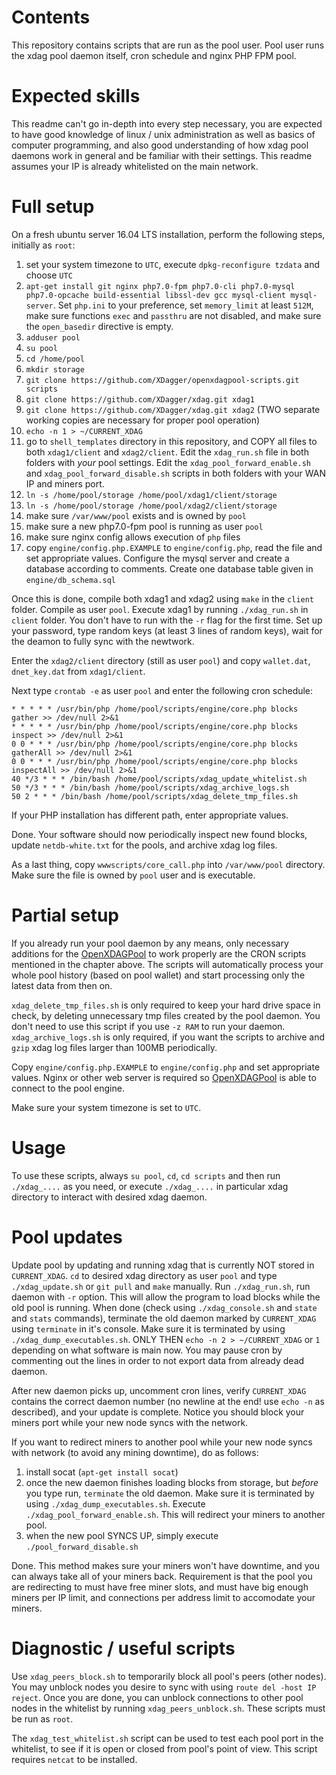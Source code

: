 # Contents
This repository contains scripts that are run as the pool user. Pool user runs the xdag pool daemon itself, cron schedule and nginx PHP FPM pool.

# Expected skills
This readme can't go in-depth into every step necessary, you are expected to have good knowledge of linux / unix administration as well as basics of computer programming, and also good understanding of
how xdag pool daemons work in general and be familiar with their settings. This readme assumes your IP is already whitelisted on the main network.

# Full setup
On a fresh ubuntu server 16.04 LTS installation, perform the following steps, initially as `root`:
1. set your system timezone to `UTC`, execute `dpkg-reconfigure tzdata` and choose `UTC`
2. `apt-get install git nginx php7.0-fpm php7.0-cli php7.0-mysql php7.0-opcache build-essential libssl-dev gcc mysql-client mysql-server`. Set `php.ini` to your preference, set `memory_limit` at least `512M`, make sure functions `exec` and `passthru` are not disabled, and make sure the `open_basedir` directive is empty.
3. `adduser pool`
4. `su pool`
5. `cd /home/pool`
6. `mkdir storage`
7. `git clone https://github.com/XDagger/openxdagpool-scripts.git scripts`
8. `git clone https://github.com/XDagger/xdag.git xdag1`
9. `git clone https://github.com/XDagger/xdag.git xdag2` (TWO separate working copies are necessary for proper pool operation)
9. `echo -n 1 > ~/CURRENT_XDAG`
10. go to `shell_templates` directory in this repository, and COPY all files to both `xdag1/client` and `xdag2/client`. Edit the `xdag_run.sh` file in both folders with *your* pool settings. Edit the
`xdag_pool_forward_enable.sh` and `xdag_pool_forward_disable.sh` scripts in both folders with your WAN IP and miners port.
11. `ln -s /home/pool/storage /home/pool/xdag1/client/storage`
12. `ln -s /home/pool/storage /home/pool/xdag2/client/storage`
12. make sure `/var/www/pool` exists and is owned by `pool`
14. make sure a new php7.0-fpm pool is running as user `pool`
15. make sure nginx config allows execution of `php` files
16. copy `engine/config.php.EXAMPLE` to `engine/config.php`, read the file and set appropriate values. Configure the mysql server and create a database according to comments. Create one
database table given in `engine/db_schema.sql`

Once this is done, compile both xdag1 and xdag2 using `make` in the `client` folder. Compile as user `pool`. Execute xdag1 by running `./xdag_run.sh` in `client` folder.
You don't have to run with the `-r` flag for the first time.
Set up your password, type random keys (at least 3 lines of random keys), wait for the deamon to fully sync with the newtwork.

Enter the `xdag2/client` directory (still as user `pool`) and copy `wallet.dat`, `dnet_key.dat` from `xdag1/client`.

Next type `crontab -e` as user `pool` and enter the following cron schedule:
```
* * * * * /usr/bin/php /home/pool/scripts/engine/core.php blocks gather >> /dev/null 2>&1
* * * * * /usr/bin/php /home/pool/scripts/engine/core.php blocks inspect >> /dev/null 2>&1
0 0 * * * /usr/bin/php /home/pool/scripts/engine/core.php blocks gatherAll >> /dev/null 2>&1
0 0 * * * /usr/bin/php /home/pool/scripts/engine/core.php blocks inspectAll >> /dev/null 2>&1
40 */3 * * * /bin/bash /home/pool/scripts/xdag_update_whitelist.sh
50 */3 * * * /bin/bash /home/pool/scripts/xdag_archive_logs.sh
50 2 * * * /bin/bash /home/pool/scripts/xdag_delete_tmp_files.sh

```
If your PHP installation has different path, enter appropriate values.

Done. Your software should now periodically inspect new found blocks, update `netdb-white.txt` for the pools, and archive xdag log files.

As a last thing, copy `wwwscripts/core_call.php` into `/var/www/pool` directory. Make sure the file is owned by `pool` user and is executable.

# Partial setup
If you already run your pool daemon by any means, only necessary additions for the [OpenXDAGPool](https://github.com/XDagger/openxdagpool) to work properly
are the CRON scripts mentioned in the chapter above. The scripts will automatically process your whole pool history (based on pool wallet)
and start processing only the latest data from then on.

`xdag_delete_tmp_files.sh` is only required to keep your hard drive space in check, by deleting unnecessary tmp files created by the pool daemon. You don't need to use this script if you use `-z RAM` to run your daemon.
`xdag_archive_logs.sh` is only required, if you want the scripts to archive and `gzip` xdag log files larger than 100MB periodically.

Copy `engine/config.php.EXAMPLE` to `engine/config.php` and set appropriate values.
Nginx or other web server is required so [OpenXDAGPool](https://github.com/XDagger/openxdagpool) is able to connect to the pool engine.

Make sure your system timezone is set to `UTC`.

# Usage
To use these scripts, always `su pool`, `cd`, `cd scripts` and then run `./xdag_....` as you need, or execute `./xdag_....` in particular xdag directory to interact with desired xdag daemon.

# Pool updates
Update pool by updating and running xdag that is currently NOT stored in `CURRENT_XDAG`. `cd` to desired xdag directory as user `pool` and type `./xdag_update.sh` or `git pull` and `make` manually. Run `./xdag_run.sh`, run daemon with `-r` option.
This will allow the program to load blocks while the old pool is running.
When done (check using `./xdag_console.sh` and `state` and `stats` commands), terminate the old daemon marked by `CURRENT_XDAG` using `terminate` in it's console. Make sure it is terminated by using `./xdag_dump_executables.sh`.
ONLY THEN `echo -n 2 > ~/CURRENT_XDAG` or `1` depending on what software is main now. You may pause cron by commenting out the lines in order to not export data from already dead daemon.

After new daemon picks up, uncomment cron lines, verify `CURRENT_XDAG` contains the correct daemon number (no newline at the end! use `echo -n` as described), and your update is complete. Notice you should block your miners port
while your new node syncs with the network.

If you want to redirect miners to another pool while your new node syncs with network (to avoid any mining downtime), do as follows:

1. install socat (`apt-get install socat`)
2. once the new daemon finishes loading blocks from storage, but *before* you type run, `terminate` the old daemon. Make sure it is terminated by using `./xdag_dump_executables.sh`. Execute `./xdag_pool_forward_enable.sh`. This will redirect your miners to another pool.
3. when the new pool SYNCS UP, simply execute `./pool_forward_disable.sh`

Done. This method makes sure your miners won't have downtime, and you can always take all of your miners back. Requirement is that the pool you are redirecting to must have free miner slots, and must have big enough miners per IP limit, and connections per address limit to accomodate your miners.

# Diagnostic / useful scripts
Use `xdag_peers_block.sh` to temporarily block all pool's peers (other nodes). You may unblock nodes you desire to sync with using `route del -host IP reject`. Once you are done, you can unblock connections to other pool nodes in the whitelist by running `xdag_peers_unblock.sh`. These scripts must be run as `root`.

The `xdag_test_whitelist.sh` script can be used to test each pool port in the whitelist, to see if it is open or closed from pool's point of view. This script requires `netcat` to be installed.
